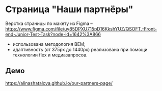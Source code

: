 # Страница "Наши партнёры"

Верстка страницы по макету из Figma – https://www.figma.com/file/uy85DPXU715pD16KkshYUZ/QSOFT.-Front-end-Junior-Test-Task?node-id=1642%3A866

- использована методология BEM;
- адаптивность (от 375px до 1440px) реализована при помощи технологии flex и медиазапросов.

## Демо
https://alinashatalova.github.io/our-partners-page/
